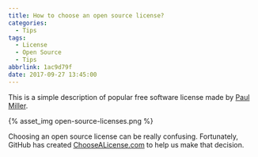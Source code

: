```yaml
---
title: How to choose an open source license?
categories:
  - Tips
tags:
  - License
  - Open Source
  - Tips
abbrlink: 1ac9d79f
date: 2017-09-27 13:45:00
---
```


This is a simple description of popular free software license made by [Paul Miller](http://paulmillr.com/).

{% asset_img open-source-licenses.png %}

Choosing an open source license can be really confusing. Fortunately, GitHub has created [ChooseALicense.com](https://choosealicense.com/) to help us make that decision.
